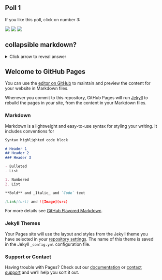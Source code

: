 ## Poll 1

If you like this poll, click on number 3:

[![](https://api.gh-polls.com/poll/01EEBDDQ7WSQDC2JHHAAFAY8T5/Option%201)](https://api.gh-polls.com/poll/01EEBDDQ7WSQDC2JHHAAFAY8T5/Option%201/vote)
[![](https://api.gh-polls.com/poll/01EEBDDQ7WSQDC2JHHAAFAY8T5/Option%202)](https://api.gh-polls.com/poll/01EEBDDQ7WSQDC2JHHAAFAY8T5/Option%202/vote)
[![](https://api.gh-polls.com/poll/01EEBDDQ7WSQDC2JHHAAFAY8T5/option%203)](https://api.gh-polls.com/poll/01EEBDDQ7WSQDC2JHHAAFAY8T5/option%203/vote)

## collapsible markdown?

<details><summary>Click arrow to reveal answer</summary>
<p>

It's 3, yep, nice job.

</p>
</details>




## Welcome to GitHub Pages

You can use the [editor on GitHub](https://github.com/speckart/speckart.github.io/edit/master/index.md) to maintain and preview the content for your website in Markdown files.

Whenever you commit to this repository, GitHub Pages will run [Jekyll](https://jekyllrb.com/) to rebuild the pages in your site, from the content in your Markdown files.

### Markdown

Markdown is a lightweight and easy-to-use syntax for styling your writing. It includes conventions for

```markdown
Syntax highlighted code block

# Header 1
## Header 2
### Header 3

- Bulleted
- List

1. Numbered
2. List

**Bold** and _Italic_ and `Code` text

[Link](url) and ![Image](src)
```

For more details see [GitHub Flavored Markdown](https://guides.github.com/features/mastering-markdown/).

### Jekyll Themes

Your Pages site will use the layout and styles from the Jekyll theme you have selected in your [repository settings](https://github.com/speckart/speckart.github.io/settings). The name of this theme is saved in the Jekyll `_config.yml` configuration file.

### Support or Contact

Having trouble with Pages? Check out our [documentation](https://help.github.com/categories/github-pages-basics/) or [contact support](https://github.com/contact) and we’ll help you sort it out.
